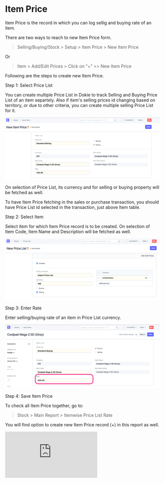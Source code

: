 <!-- add-breadcrumbs -->
# Item Price

Item Price is the record in which you can log sellig and buying rate of an item.

There are two ways to reach to new Item Price form.

> Selling/Buying/Stock > Setup > Item Price > New Item Price

Or

> Item > Add/Edit Prices > Click on "+"  >> New Item Price

Following are the steps to create new Item Price.

Step 1: Select Price List

You can create multiple Price List in Dokie to track Selling and Buying Price List of an item separtely. Also if item's selling prices id changing based on territory, or due to other criteria, you can create multiple selling Price List for it.

<img class="screenshot" alt="Item Price list" src="../assets/item-price-1.png">

On selection of Price List, its currency and for selling or buying property will be fetched as well.

To have Item Price fetching in the sales or purchase transaction, you should have Price List id selected in the transaction, just above Item table.

Step 2: Select Item

Select item for which Item Price record is to be created. On selection of Item Code, Item Name and Description will be fetched as well.

<img class="screenshot" alt="Item Price list" src="../assets/item-price-2.png">

Step 3: Enter Rate

Enter selling/buying rate of an item in Price List currency.

<img class="screenshot" alt="Item Price list" src="../assets/item-price-3.png">

Step 4: Save Item Price

To check all Item Price together, go to:

> Stock > Main Report > Itemwise Price List Rate

You will find option to create new Item Price record (+) in this report as well.

<div>
	<div class='embed-container'>
		<iframe src='https://www.youtube.com/embed/FcOsV-e8ymE?start=193' frameborder='0' allowfullscreen>
		</iframe>
	</div>
</div>

